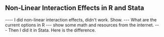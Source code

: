 ## Non-Linear Interaction Effects in R and Stata


---- I did non-linear interaction effects, didn't work. Show.
--- What are the current options in R
--- show some math and resources from the internet.
--- Then I did it in Stata. Here is the difference.
<!--stackedit_data:
eyJoaXN0b3J5IjpbLTI1NTQyNTM2Ml19
-->